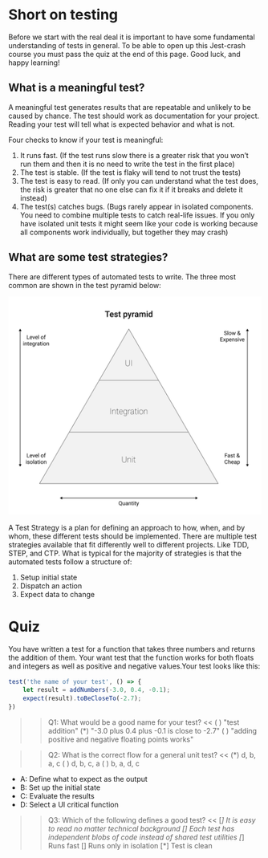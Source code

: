 # Short on testing

Before we start with the real deal it is important to have some fundamental understanding of tests in general. To be able to open up this Jest-crash course you must pass the quiz at the end of this page. Good luck, and happy learning! 

## What is a meaningful test?

A meaningful test generates results that are repeatable and unlikely to be caused by chance. The test should work as documentation for your project. Reading your test will tell what is expected behavior and what is not.

Four checks to know if your test is meaningful:

1. It runs fast. (If the test runs slow there is a greater risk that you won’t run them and then it is no need to write the test in the first place)
2. The test is stable. (If the test is flaky will tend to not trust the tests)
3. The test is easy to read. (If only you can understand what the test does, the risk is greater that no one else can fix it if it breaks and delete it instead)
4. The test(s) catches bugs. (Bugs rarely appear in isolated components. You need to combine multiple tests to catch real-life issues. If you only have isolated unit tests it might seem like your code is working because all components work individually, but together they may crash)

## What are some test strategies?

There are different types of automated tests to write. The three most common are shown in the test pyramid below:

![test pyramid](./assets/testPyramid.png)

A Test Strategy is a plan for defining an approach to how, when, and by whom, these different tests should be implemented. There are multiple test strategies available that fit differently well to different projects. Like TDD, STEP, and CTP. What is typical for the majority of strategies is that the automated tests follow a structure of:

1. Setup initial state
2. Dispatch an action
3. Expect data to change

# Quiz

You have written a test for a function that takes three numbers and returns the addition of them. Your want test that the function works for both floats and integers as well as positive and negative values.Your test looks like this: 

```js
test('the name of your test', () => {
    let result = addNumbers(-3.0, 0.4, -0.1);
    expect(result).toBeCloseTo(-2.7);
})
```

>>Q1: What would be a good name for your test? <<
( ) "test addition"
(*) "-3.0 plus 0.4 plus -0.1 is close to -2.7"
( ) "adding positive and negative floating points works"


>>Q2: What is the correct flow for a general unit test? <<
(*) d, b, a, c
( ) d, b, c, a
( ) b, a, d, c

- A: Define what to expect as the output
- B: Set up the initial state
- C: Evaluate the results
- D: Select a UI critical function

>>Q3: Which of the following defines a good test? <<
[*] It is easy to read no matter technical background
[] Each test has independent blobs of code instead of shared test utilities
[*] Runs fast 
[] Runs only in isolation
[*] Test is clean 





